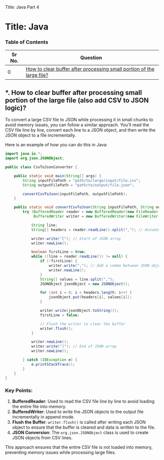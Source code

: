 Title: Java Part 4

# Title: Java

### Table of Contents

| Sr No. | Question                                                                                                                                            |
| ------ | --------------------------------------------------------------------------------------------------------------------------------------------------- |
| 0      | [How to clear buffer after processing small portion of the large file?](https://jcoding09.github.io/interviewprep/module001/module0000/lecture-004) |

## \*. How to clear buffer after processing small portion of the large file (also add CSV to JSON logic)?

To convert a large CSV file to JSON while processing it in small chunks to avoid memory issues, you can follow a similar approach. You'll read the CSV file line by line, convert each line to a JSON object, and then write the JSON object to a file incrementally.

Here is an example of how you can do this in Java:

```java
import java.io.*;
import org.json.JSONObject;

public class CsvToJsonConverter {

    public static void main(String[] args) {
        String inputFilePath = "path/to/large/input/file.csv";
        String outputFilePath = "path/to/output/file.json";

        convertCsvToJson(inputFilePath, outputFilePath);
    }

    public static void convertCsvToJson(String inputFilePath, String outputFilePath) {
        try (BufferedReader reader = new BufferedReader(new FileReader(inputFilePath));
             BufferedWriter writer = new BufferedWriter(new FileWriter(outputFilePath, true))) { // true for append mode

            String line;
            String[] headers = reader.readLine().split(","); // Assuming first line contains headers

            writer.write("["); // Start of JSON array
            writer.newLine();

            boolean firstLine = true;
            while ((line = reader.readLine()) != null) {
                if (!firstLine) {
                    writer.write(","); // Add a comma between JSON objects
                    writer.newLine();
                }
                String[] values = line.split(",");
                JSONObject jsonObject = new JSONObject();

                for (int i = 0; i < headers.length; i++) {
                    jsonObject.put(headers[i], values[i]);
                }

                writer.write(jsonObject.toString());
                firstLine = false;

                // Flush the writer to clear the buffer
                writer.flush();
            }

            writer.newLine();
            writer.write("]"); // End of JSON array
            writer.newLine();

        } catch (IOException e) {
            e.printStackTrace();
        }
    }
}
```

### Key Points:

1. **BufferedReader**: Used to read the CSV file line by line to avoid loading the entire file into memory.
2. **BufferedWriter**: Used to write the JSON objects to the output file incrementally in append mode.
3. **Flush the Buffer**: `writer.flush()` is called after writing each JSON object to ensure that the buffer is cleared and data is written to the file.
4. **JSON Conversion**: The `org.json.JSONObject` class is used to create JSON objects from CSV lines.

This approach ensures that the entire CSV file is not loaded into memory, preventing memory issues while processing large files.
